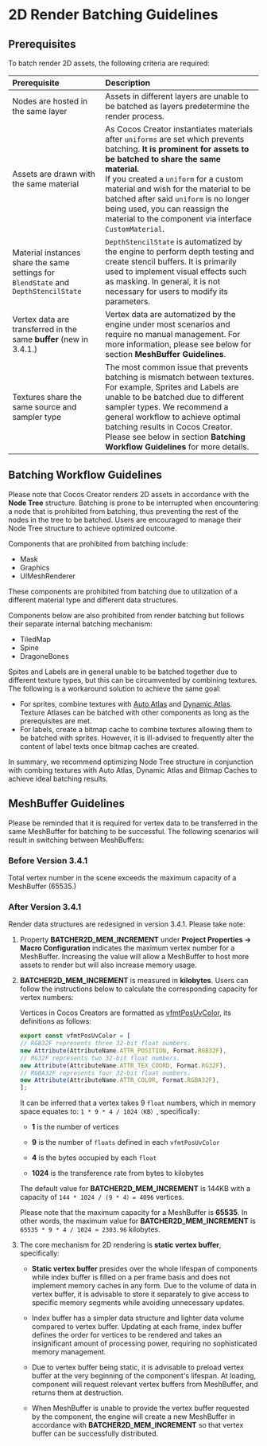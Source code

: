# 2D Render Batching Guidelines

## Prerequisites

To batch render 2D assets, the following criteria are required:

| Prerequisite | Description |
| :-- | :--- |
| Nodes are hosted in the same layer | Assets in different layers are unable to be batched as layers predetermine the render process. |
| Assets are drawn with the same material | As Cocos Creator instantiates materials after `uniforms` are set which prevents batching. **It is prominent for assets to be batched to share the same material.** <br>If you created a `uniform` for a custom material and wish for the material to be batched after said `uniform` is no longer being used, you can reassign the material to the component via interface `CustomMaterial`. |
| Material instances share the same settings for `BlendState` and `DepthStencilState` | `DepthStencilState` is automatized by the engine to perform depth testing and create stencil buffers. It is primarily used to implement visual effects such as masking. In general, it is not necessary for users to modify its parameters. |
| Vertex data are transferred in the same **buffer** (new in 3.4.1.) | Vertex data are automatized by the engine under most scenarios and require no manual management. For more information, please see below for section **MeshBuffer Guidelines**. |
| Textures share the same source and sampler type | The most common issue that prevents batching is mismatch between textures. For example, Sprites and Labels are unable to be batched due to different sampler types. We recommend a general workflow to achieve optimal batching results in Cocos Creator. Please see below in section **Batching Workflow Guidelines** for more details. |

## Batching Workflow Guidelines

Please note that Cocos Creator renders 2D assets in accordance with the **Node Tree** structure. Batching is prone to be interrupted when encountering a node that is prohibited from batching, thus preventing the rest of the nodes in the tree to be batched. Users are encouraged to manage their Node Tree structure to achieve optimized outcome. 

Components that are prohibited from batching include:

- Mask
- Graphics
- UIMeshRenderer

These components are prohibited from batching due to utilization of a different material type and different data structures.

Components below are also prohibited from render batching but follows their separate internal batching mechanism:

- TiledMap
- Spine
- DragoneBones

Spites and Labels are in general unable to be batched together due to different texture types, but this can be circumvented by combining textures. The following is a workaround solution to achieve the same goal:
- For sprites, combine textures with [Auto Atlas](../../../asset/auto-atlas.md) and [Dynamic Atlas](../../../advanced-topics/dynamic-atlas.md). Texture Atlases can be batched with other components as long as the prerequisites are met.
- For labels, create a bitmap cache to combine textures allowing them to be batched with sprites. However, it is ill-advised to frequently alter the content of label texts once bitmap caches are created.

In summary, we recommend optimizing Node Tree structure in conjunction with combing textures with Auto Atlas, Dynamic Atlas and Bitmap Caches to achieve ideal batching results.

## MeshBuffer Guidelines

Please be reminded that it is required for vertex data to be transferred in the same MeshBuffer for batching to be successful. The following scenarios will result in switching between MeshBuffers:

### Before Version 3.4.1

Total vertex number in the scene exceeds the maximum capacity of a MeshBuffer (65535.)

### After Version 3.4.1

Render data structures are redesigned in version 3.4.1. Please take note:

1. Property **BATCHER2D_MEM_INCREMENT** under **Project Properties -> Macro Configuration** indicates the maximum vertex number for a MeshBuffer. Increasing the value will allow a MeshBuffer to host more assets to render but will also increase memory usage.

2. **BATCHER2D_MEM_INCREMENT** is measured in **kilobytes**. Users can follow the instructions below to calculate the corresponding capacity for vertex numbers:

    Vertices in Cocos Creators are formatted as [vfmtPosUvColor](https://github.com/cocos-creator/engine/blob/v3.4.1/cocos/2d/renderer/vertex-format.ts#L43), its definitions as follows:

    ```ts
    export const vfmtPosUvColor = [
    // RGB32F represents three 32-bit float numbers.
    new Attribute(AttributeName.ATTR_POSITION, Format.RGB32F),
    // RG32F represents two 32-bit float numbers.
    new Attribute(AttributeName.ATTR_TEX_COORD, Format.RG32F),
    // RGBA32F represents four 32-bit float numbers.
    new Attribute(AttributeName.ATTR_COLOR, Format.RGBA32F),
    ];
    ```

    It can be inferred that a vertex takes 9 `float` numbers, which in memory space equates to: `1 * 9 * 4 / 1024（KB）`, specifically:

      - **1** is the number of vertices

      - **9** is the number of `floats` defined in each `vfmtPosUvColor`

      - **4** is the bytes occupied by each `float`

      - **1024** is the transference rate from bytes to kilobytes

    The default value for **BATCHER2D_MEM_INCREMENT** is 144KB with a capacity of `144 * 1024 / (9 * 4）= 4096` vertices.
    
    Please note that the maximum capacity for a MeshBuffer is **65535**. In other words, the maximum value for **BATCHER2D_MEM_INCREMENT** is `65535 * 9 * 4 / 1024 ≈ 2303.96` kilobytes.

3. The core mechanism for 2D rendering is **static vertex buffer**, specifically:

    - **Static vertex buffer** presides over the whole lifespan of components while index buffer is filled on a per frame basis and does not implement memory caches in any form. Due to the volume of data in vertex buffer, it is advisable to store it separately to give access to specific memory segments while avoiding unnecessary updates.

    - Index buffer has a simpler data structure and lighter data volume compared to vertex buffer. Updating at each frame, index buffer defines the order for vertices to be rendered and takes an insignificant amount of processing power, requiring no sophisticated memory management.

    - Due to vertex buffer being static, it is advisable to preload vertex buffer at the very beginning of the component's lifespan. At loading, component will request relevant vertex buffers from MeshBuffer, and returns them at destruction.

    - When MeshBuffer is unable to provide the vertex buffer requested by the component, the engine will create a new MeshBuffer in accordance with **BATCHER2D_MEM_INCREMENT** so that vertex buffer can be successfully distributed.
